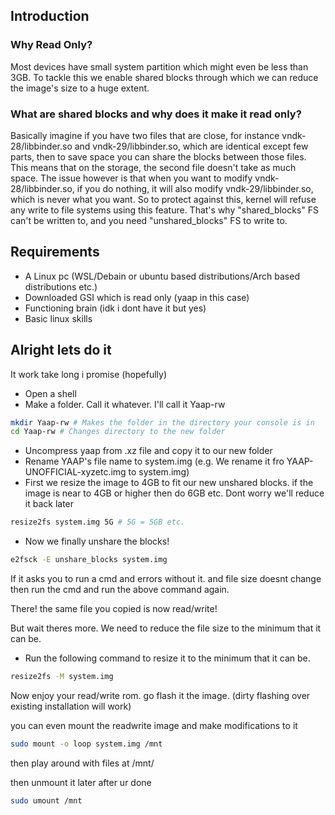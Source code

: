 ## Introduction
### Why Read Only?
Most devices have small system partition which might even be less than 3GB. To tackle this we enable shared blocks through which we can reduce the image's size to a huge extent. 

### What are shared blocks and why does it make it read only?
Basically imagine if you have two files that are close, for instance vndk-28/libbinder.so and vndk-29/libbinder.so, which are identical except few parts, then to save space you can share the blocks between those files. This means that on the storage, the second file doesn't take as much space. The issue however is that when you want to modify vndk-28/libbinder.so, if you do nothing, it will also modify vndk-29/libbinder.so, which is never what you want. So to protect against this, kernel will refuse any write to file systems using this feature. That's why "shared_blocks" FS can't be written to, and you need "unshared_blocks" FS to write to.

## Requirements
- A Linux pc (WSL/Debain or ubuntu based distributions/Arch based distributions etc.)
- Downloaded GSI which is read only (yaap in this case)
- Functioning brain (idk i dont have it but yes)
- Basic linux skills

## Alright lets do it
It work take long i promise (hopefully)

- Open a shell
- Make a folder. Call it whatever. I'll call it Yaap-rw
```bash
mkdir Yaap-rw # Makes the folder in the directory your console is in
cd Yaap-rw # Changes directory to the new folder
```
- Uncompress yaap from .xz file and copy it to our new folder
- Rename YAAP's file name to system.img (e.g. We rename it fro YAAP-UNOFFICIAL-xyzetc.img to system.img)
- First we resize the image to 4GB to fit our new unshared blocks. if the image is near to 4GB or higher then do 6GB etc. Dont worry we'll reduce it back later
```bash
resize2fs system.img 5G # 5G = 5GB etc.
```
- Now we finally unshare the blocks!
```bash
e2fsck -E unshare_blocks system.img
```

If it asks you to run a cmd and errors without it. and file size doesnt change then run the cmd and run the above command again.

There! the same file you copied is now read/write!

But wait theres more. We need to reduce the file size to the minimum that it can be.

- Run the following command to resize it to the minimum that it can be.
```bash
resize2fs -M system.img
```

Now enjoy your read/write rom. go flash it the image. (dirty flashing over existing installation will work)

you can even mount  the readwrite image and make modifications to it

```bash
sudo mount -o loop system.img /mnt
```

then play around with files at /mnt/

then unmount it later after ur done

```bash
sudo umount /mnt
```
